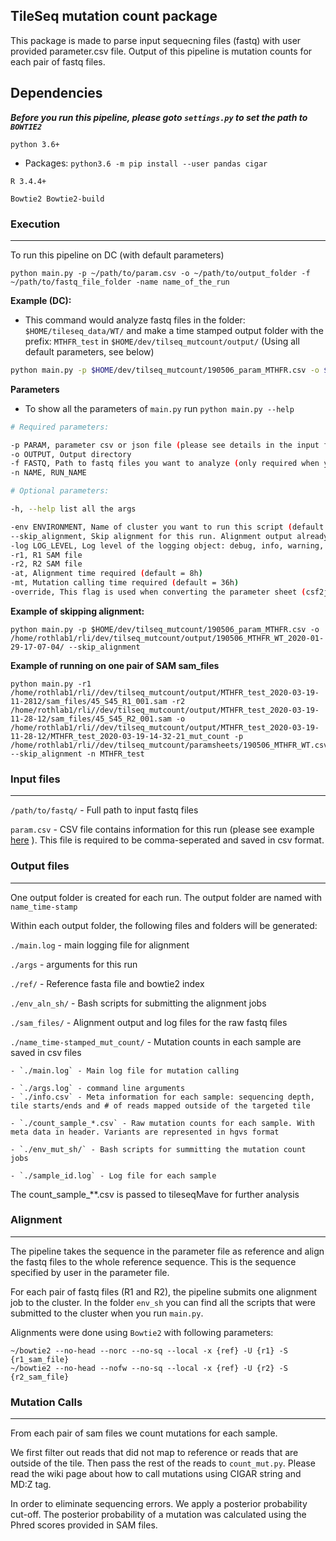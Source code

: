 ## TileSeq mutation count package

This package is made to parse input sequecning files (fastq) with user provided parameter.csv file.
Output of this pipeline is mutation counts for each pair of fastq files.

## Dependencies

***Before you run this pipeline, please goto `settings.py` to set the path to `BOWTIE2`***

`python 3.6+`
* Packages: `python3.6 -m pip install --user pandas cigar`

`R 3.4.4+`

`Bowtie2 Bowtie2-build`

### Execution
---

To run this pipeline on DC (with default parameters)

```
python main.py -p ~/path/to/param.csv -o ~/path/to/output_folder -f ~/path/to/fastq_file_folder -name name_of_the_run
```

**Example (DC):**

* This command would analyze fastq files in the folder: `$HOME/tileseq_data/WT/` and make a time stamped output folder with the prefix: `MTHFR_test` in `$HOME/dev/tilseq_mutcount/output/` (Using all default parameters, see below)

``` bash
python main.py -p $HOME/dev/tilseq_mutcount/190506_param_MTHFR.csv -o $HOME/dev/tilseq_mutcount/output/ -f $HOME/tileseq_data/WT/ -name MTHFR_test
```

**Parameters**

* To show all the parameters of `main.py` run `python main.py --help`

``` bash
# Required parameters:

-p PARAM, parameter csv or json file (please see details in the input files section)
-o OUTPUT, Output directory
-f FASTQ, Path to fastq files you want to analyze (only required when you are running alignment)
-n NAME, RUN_NAME

# Optional parameters:

-h, --help list all the args

-env ENVIRONMENT, Name of cluster you want to run this script (default = DC), you can pick from DC, BC2 or GURU.
--skip_alignment, Skip alignment for this run. Alignment output already exist and the output path should be the output generated by a previous run
-log LOG_LEVEL, Log level of the logging object: debug, info, warning, error, critical (default = debug)
-r1, R1 SAM file
-r2, R2 SAM file
-at, Alignment time required (default = 8h)
-mt, Mutation calling time required (default = 36h)
-override, This flag is used when converting the parameter sheet (csf2json). Please provide this flag if you only have one replicate.
```

**Example of skipping alignment:**

```
python main.py -p $HOME/dev/tilseq_mutcount/190506_param_MTHFR.csv -o /home/rothlab1/rli/dev/tilseq_mutcount/output/190506_MTHFR_WT_2020-01-29-17-07-04/ --skip_alignment
```

**Example of running on one pair of SAM sam_files**

```
python main.py -r1 /home/rothlab1/rli//dev/tilseq_mutcount/output/MTHFR_test_2020-03-19-11-2812/sam_files/45_S45_R1_001.sam -r2 /home/rothlab1/rli//dev/tilseq_mutcount/output/MTHFR_test_2020-03-19-11-28-12/sam_files/45_S45_R2_001.sam -o /home/rothlab1/rli//dev/tilseq_mutcount/output/MTHFR_test_2020-03-19-11-28-12/MTHFR_test_2020-03-19-14-32-21_mut_count -p /home/rothlab1/rli//dev/tilseq_mutcount/paramsheets/190506_MTHFR_WT.csv --skip_alignment -n MTHFR_test
```

### Input files
---

`/path/to/fastq/` - Full path to input fastq files

`param.csv` - CSV file contains information for this run (please see example
[here](https://docs.google.com/spreadsheets/d/1tIblmIFgOApPNzWN2KUwj8BKzBiJ1pOL7R4AOUGrqvE/edit?usp=sharing)
).
This file is required to be comma-seperated and saved in csv format.


### Output files
---

One output folder is created for each run. The output folder are named with `name_time-stamp`

Within each output folder, the following files and folders will be generated:

`./main.log` - main logging file for alignment

`./args` - arguments for this run

`./ref/` - Reference fasta file and bowtie2 index

`./env_aln_sh/` - Bash scripts for submitting the alignment jobs

`./sam_files/` - Alignment output and log files for the raw fastq files

`./name_time-stamped_mut_count/` - Mutation counts in each sample are saved in csv files

    - `./main.log` - Main log file for mutation calling

    - `./args.log` - command line arguments
    - `./info.csv` - Meta information for each sample: sequencing depth, tile starts/ends and # of reads mapped outside of the targeted tile

    - `./count_sample_*.csv` - Raw mutation counts for each sample. With meta data in header. Variants are represented in hgvs format

    - `./env_mut_sh/` - Bash scripts for summitting the mutation count jobs

    - `./sample_id.log` - Log file for each sample

The count_sample_\*\*.csv is passed to tileseqMave for further analysis

### Alignment
---

The pipeline takes the sequence in the parameter file as reference and align the fastq files
to the whole reference sequence. This is the sequence specified by user in the parameter file.

For each pair of fastq files (R1 and R2), the pipeline submits one alignment job to the cluster. In the folder `env_sh` you can find all the scripts that were submitted to the cluster when you run `main.py`.

Alignments were done using `Bowtie2` with following parameters:

```
~/bowtie2 --no-head --norc --no-sq --local -x {ref} -U {r1} -S {r1_sam_file}
~/bowtie2 --no-head --nofw --no-sq --local -x {ref} -U {r2} -S {r2_sam_file}
```

### Mutation Calls
---

From each pair of sam files we count mutations for each sample.

We first filter out reads that did not map to reference or reads that are outside of the tile. Then pass the rest of the reads to `count_mut.py`. Please read the wiki page about how to call mutations using CIGAR string and MD:Z tag.

In order to eliminate sequencing errors. We apply a posterior probability cut-off. The posterior probability of a mutation was calculated using the Phred scores provided in SAM files.
